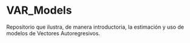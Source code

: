 # VAR_Models
Repositorio que ilustra, de manera introductoria, la estimación y uso de modelos de Vectores Autoregresivos.
